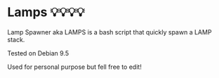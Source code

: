 # Lamps 💡💡💡💡
Lamp Spawner aka LAMPS is a bash script that quickly spawn a LAMP stack.

Tested on Debian 9.5

Used for personal purpose but fell free to edit!
